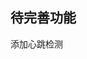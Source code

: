 <!--
 * @Description: 
 * @version: 
 * @Author: simpletoyou
 * @Date: 2022-03-29 15:17:14
 * @LastEditors: simpletoyou
 * @LastEditTime: 2022-03-29 15:17:45
-->
## 待完善功能
  添加心跳检测